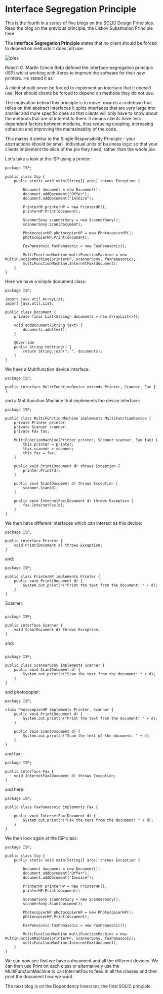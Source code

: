 # Interface Segregation Principle

This is the fourth in a series of five blogs on the SOLID Design Principles. Read the blog on the previous principle, the Liskov Substitution Principle here.

The **Interface Segregation Principle** states that no client should be forced to depend on methods it does not use.

![pies](https://user-images.githubusercontent.com/63193195/79235644-c9c1ba00-7e63-11ea-9db7-a202a3328f4b.jpg)

Robert C. Martin (Uncle Bob) defined the interface-segregation principle (ISP) whilst working with Xerox to improve the software for their new printers. He stated it as:

A client should never be forced to implement an interface that it doesn't use. Nor should clients be forced to depend on methods they do not use.

The motivation behind this principle is to move towards a codebase that relies on thin abstract interfaces It splits interfaces that are very large into smaller and more specific ones so that clients will only have to know about the methods that are of interest to them. It means clients have less dependent factors between modules, thus reducing coupling, increasing cohesion and improving the maintainabilty of the code.

This makes it similar to the Single Responsibility Principle - your abstractions should be small, individual units of business logic so that your clients implement the slice of the pie they need, rather than the whole pie.

Let's take a look at the ISP using a printer:
```
package ISP;

public class Isp {
    public static void main(String[] args) throws Exception {

        Document document = new Document();
        document.addDocument("Offer");
        document.addDocument("Invoice");

        PrinterHP printerHP = new PrinterHP();
        printerHP.Print(document);

        ScannerSony scannerSony = new ScannerSony();
        scannerSony.Scan(document);

        PhotocopierHP photocopierHP = new PhotocopierHP();
        photocopierHP.Print(document);

        FaxPanasonic faxPanasonic = new FaxPanasonic();

        MultiFunctionMachine multiFunctionMachine = new MultiFunctionMachine(printerHP, scannerSony, faxPanasonic);
        multiFunctionMachine.InternetFax(document);
    }
}
```
Here we have a simple document class:
```
package ISP;

import java.util.ArrayList;
import java.util.List;

public class Document {
    private final List<String> documents = new ArrayList<>();

    void addDocument(String text) {
        documents.add(text);
    }

    @Override
    public String toString() {
        return String.join(", ", documents);
    }
}
```
We have a Multifunction device interface:
```
package ISP;

public interface MultiFunctionDevice extends Printer, Scanner, Fax {
}
```
and a Multifunction Machine that implements the device interface:
```
package ISP;

public class MultiFunctionMachine implements MultiFunctionDevice {
    private Printer printer;
    private Scanner scanner;
    private Fax fax;

    MultiFunctionMachine(Printer printer, Scanner scanner, Fax fax) {
        this.printer = printer;
        this.scanner = scanner;
        this.fax = fax;
    }

    public void Print(Document d) throws Exception {
        printer.Print(d);
    }

    public void Scan(Document d) throws Exception {
        scanner.Scan(d);
    }

    public void InternetFax(Document d) throws Exception {
        fax.InternetFax(d);
    }
}
```
We then have different interfaces which can interact as this device:
```
package ISP;

public interface Printer {
    void Print(Document d) throws Exception;
}
```
and:
```
package ISP;

public class PrinterHP implements Printer {
    public void Print(Document d) {
        System.out.println("Print the text from the document: " + d);
    }
}
```
Scanner:
```
  
package ISP;

public interface Scanner {
    void Scan(Document d) throws Exception;
}
```
and:
```
  
package ISP;

public class ScannerSony implements Scanner {
    public void Scan(Document d) {
        System.out.println("Scan the text from the document: " + d);
    }
}
```
and photocopier:
```
package ISP;

class PhotocopierHP implements Printer, Scanner {
    public void Print(Document d) {
        System.out.println("Print the text from the document: " + d);
    }

    public void Scan(Document d) {
        System.out.println("Scan the text of the document: " + d);
    }
}
```
and fax:
```
package ISP;

public interface Fax {
    void InternetFax(Document d) throws Exception;
}
```
and here:
```
package ISP;

public class FaxPanasonic implements Fax {

    public void InternetFax(Document d) {
        System.out.println("Fax the text from the document: " + d);
    }
}
```
We then look again at the ISP class:
```
package ISP;

public class Isp {
    public static void main(String[] args) throws Exception {

        Document document = new Document();
        document.addDocument("Offer");
        document.addDocument("Invoice");

        PrinterHP printerHP = new PrinterHP();
        printerHP.Print(document);

        ScannerSony scannerSony = new ScannerSony();
        scannerSony.Scan(document);

        PhotocopierHP photocopierHP = new PhotocopierHP();
        photocopierHP.Print(document);

        FaxPanasonic faxPanasonic = new FaxPanasonic();

        MultiFunctionMachine multiFunctionMachine = new MultiFunctionMachine(printerHP, scannerSony, faxPanasonic);
        multiFunctionMachine.InternetFax(document);
    }
}
```
We can now see that we have a document and all the different devices. We can then use Print on each class or alternatively use the MultiFunctionMachine to call InternetFax to feed in all the classes and then print the document how we want.

The next blog is on the Dependency Inversion, the final SOLID principle. 
